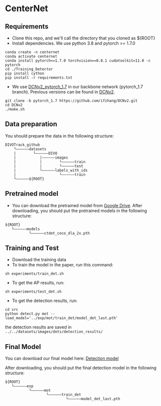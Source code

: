 # CenterNet
## Requirements

* Clone this repo, and we'll call the directory that you cloned as ${ROOT}
* Install dependencies. We use python 3.8 and pytorch >= 1.7.0
```
conda create -n centernet
conda activate centernet
conda install pytorch==1.7.0 torchvision==0.8.1 cudatoolkit=11.0 -c pytorch
cd ./Training_Detector
pip install cython
pip install -r requirements.txt
```
* We use [DCNv2_pytorch_1.7](https://github.com/ifzhang/DCNv2/tree/pytorch_1.7) in our backbone network (pytorch_1.7 branch). Previous versions can be found in [DCNv2](https://github.com/CharlesShang/DCNv2).
```
git clone -b pytorch_1.7 https://github.com/ifzhang/DCNv2.git
cd DCNv2
./make.sh
```

## Data preparation
You should prepare the data in the following structure:
```
DIVOTrack_github
    └——————datasets
    |        └——————DIVO
    |           |——————images
    |           |        └——————train
    |           |        └——————test
    |           └——————labels_with_ids
    |                    └——————train
    └——————${ROOT}
```

## Pretrained model
* You can download the pretrained model from [Google Drive](https://drive.google.com/file/d/1TUk_YXPmCVYfQVKTQozX2N3ZZykgxhPR/view?usp=share_link).
After downloading, you should put the pretrained models in the following structure:
```
${ROOT}
   └——————models
           └——————ctdet_coco_dla_2x.pth
```

## Training and Test

* Download the training data
* To train the model in the paper, run this command:

```train
sh experiments/train_det.sh
```

* To get the AP results, run:

```AP
sh experiments/test_det.sh
```

* To get the detection results, run:
```
cd src
python detect.py mot --load_model='../exp/mot/train_det/model_det_last.pth'
```
the detection results are saved in `../../datasets/images/dets/detection_results/`
## Final Model

You can download our final model here: [Detection model](https://drive.google.com/file/d/1y2WmMWv8OrCnNXUjaNx0iwNpgqlvrjBk/view?usp=share_link)

After downloading, you should put the final detection model in the following structure:
```
${ROOT}
   └——————exp
           └——————mot
                   └——————train_det
                            └——————model_det_last.pth

```


